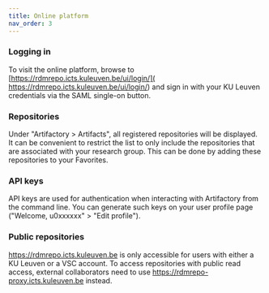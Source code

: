 ```yaml
---
title: Online platform
nav_order: 3
---
```


### Logging in

To visit the online platform, browse to [https://rdmrepo.icts.kuleuven.be/ui/login/](
https://rdmrepo.icts.kuleuven.be/ui/login/) and sign in with your KU Leuven
credentials via the SAML single-on button.

### Repositories

Under "Artifactory > Artifacts", all registered repositories will be displayed.
It can be convenient to restrict the list to only include the repositories that
are associated with your research group. This can be done by adding these
repositories to your Favorites.

### API keys

API keys are used for authentication when interacting with Artifactory from
the command line. You can generate such keys on your user profile page
("Welcome, u0xxxxxx" > "Edit profile").

### Public repositories

https://rdmrepo.icts.kuleuven.be is only accessible for users with either
a KU Leuven or a VSC account. To access repositories with public read access,
external collaborators need to use https://rdmrepo-proxy.icts.kuleuven.be
instead.
